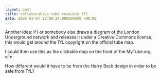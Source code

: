 ```yaml
---
layout: post
title: Collaborative tube resource III
date: 2005-02-04 13:09:24.000000000 +00:00
---
```

Another idea: if I or somebody else draws a diagram of the London Underground network and releases it under a Creative Commons license, this would get around the TfL copyright on the official tube map.

I could then use this as the clickable map on the front of the MyTube.org site.

How different would it have to be from the Harry Beck design in order to be safe from TfL?

